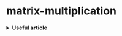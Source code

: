 # matrix-multiplication

<details><summary> <b>Useful article</b> </summary>

* [arstechnica.com](https://arstechnica.com/information-technology/2024/03/matrix-multiplication-breakthrough-could-lead-to-faster-more-efficient-ai-models/)
* [quantamagazine.org](https://www.quantamagazine.org/new-breakthrough-brings-matrix-multiplication-closer-to-ideal-20240307/)
* [A Set of Level 3 Basic Linear Algebra Subprograms](https://citeseerx.ist.psu.edu/document?repid=rep1&type=pdf&doi=eabf5085474368d59a03a3a832d64ead902783c6)
</details>
